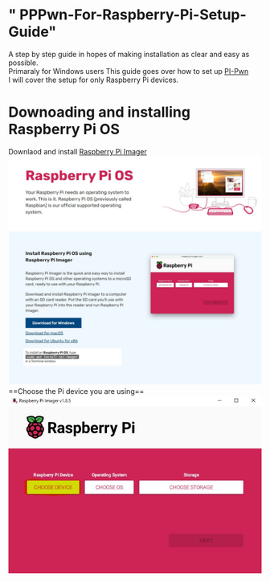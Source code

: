 # " PPPwn-For-Raspberry-Pi-Setup-Guide"  
A step by step guide in hopes of making installation as clear and easy as possible.  
Primaraly for Windows users 
This guide goes over how to set up [PI-Pwn](https://github.com/stooged/PI-Pwn?tab=readme-ov-file#pi-pwn)  
I will cover the setup for only Raspberry Pi devices.  
# Downoading and installing Raspberry Pi OS  
Downlaod and install [Raspberry Pi Imager](https://www.raspberrypi.com/software/)  
![-](1.JPG)   
==Choose the Pi device you are using==
![-](2.JPG)  
